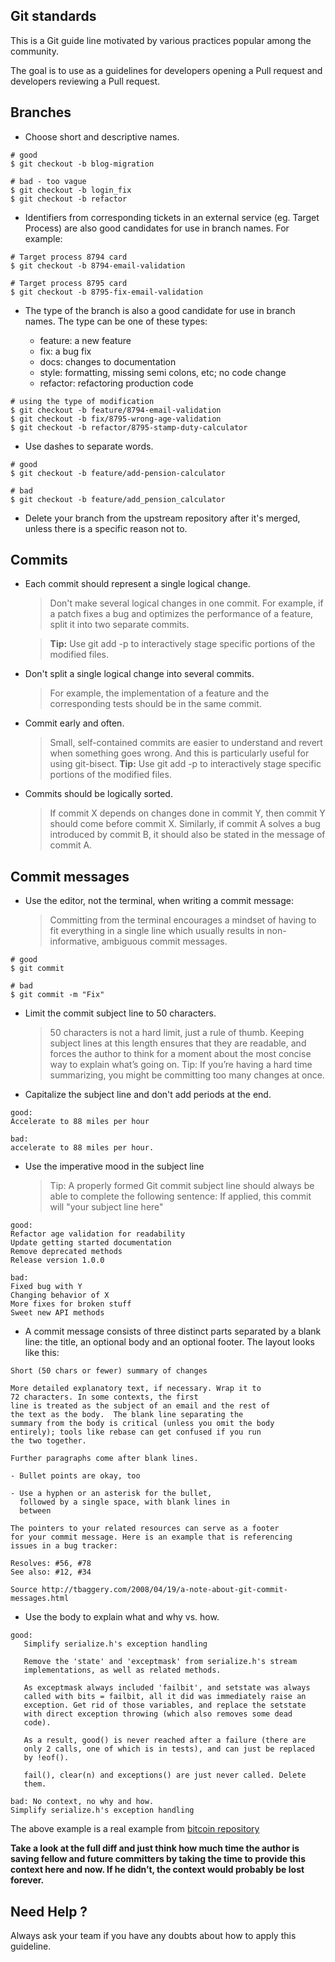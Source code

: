 ## Git standards

This is a Git guide line motivated by various practices popular
among the community.

The goal is to use as a guidelines for developers opening a Pull request
and developers reviewing a Pull request.

## Branches

* Choose short and descriptive names.

```
# good
$ git checkout -b blog-migration

# bad - too vague
$ git checkout -b login_fix
$ git checkout -b refactor
```

* Identifiers from corresponding tickets in an external service (eg. Target
Process) are also good candidates for use in branch names. For example:

```
# Target process 8794 card
$ git checkout -b 8794-email-validation

# Target process 8795 card
$ git checkout -b 8795-fix-email-validation
```

* The type of the branch is also a good candidate for use in branch names.
The type can be one of these types:

   - feature: a new feature
   - fix: a bug fix
   - docs: changes to documentation
   - style: formatting, missing semi colons, etc; no code change
   - refactor: refactoring production code

```
# using the type of modification
$ git checkout -b feature/8794-email-validation
$ git checkout -b fix/8795-wrong-age-validation
$ git checkout -b refactor/8795-stamp-duty-calculator
```

* Use dashes to separate words.

```
# good
$ git checkout -b feature/add-pension-calculator

# bad
$ git checkout -b feature/add_pension_calculator
```

* Delete your branch from the upstream repository after it's merged, unless
there is a specific reason not to.

## Commits

* Each commit should represent a single logical change.
    > Don't make several logical changes in one commit. For example, if a patch fixes a bug and optimizes the performance of a feature, split it into two separate commits.

    > **Tip:** Use git add -p to interactively stage specific portions of the modified files.

* Don't split a single logical change into several commits.
    > For example, the implementation of a feature and the corresponding tests should be in the same commit.

* Commit early and often.
    > Small, self-contained commits are easier to understand and revert when something goes wrong. And this is particularly useful for using git-bisect.
    > **Tip:** Use git add -p to interactively stage specific portions of the modified files.

* Commits should be logically sorted.
    > If commit X depends on changes done in commit Y, then commit Y should come before commit X. Similarly, if commit A solves a bug introduced by commit B, it should also be stated in the message of commit A.

## Commit messages

* Use the editor, not the terminal, when writing a commit message:
  > Committing from the terminal encourages a mindset of having to fit everything in a single line which usually results in non-informative, ambiguous commit messages.

```
# good
$ git commit

# bad
$ git commit -m "Fix"
```

* Limit the commit subject line to 50 characters.
	> 50 characters is not a hard limit, just a rule of thumb.
  > Keeping subject lines at this length ensures that they are readable, and forces the author to think for a moment about the most concise way to explain what’s going on.
  > Tip: If you’re having a hard time summarizing, you might be committing too many changes at once.

* Capitalize the subject line and don't add periods at the end.

```
good:
Accelerate to 88 miles per hour

bad:
accelerate to 88 miles per hour.
```

* Use the imperative mood in the subject line
  > Tip: A properly formed Git commit subject line should always be able to complete the following sentence: If applied, this commit will "your subject line here"

```
good:
Refactor age validation for readability
Update getting started documentation
Remove deprecated methods
Release version 1.0.0

bad:
Fixed bug with Y
Changing behavior of X
More fixes for broken stuff
Sweet new API methods
```

* A commit message consists of three distinct parts separated by a blank line: the title, an optional body and an optional footer. The layout looks like this:

```
Short (50 chars or fewer) summary of changes

More detailed explanatory text, if necessary. Wrap it to
72 characters. In some contexts, the first
line is treated as the subject of an email and the rest of
the text as the body.  The blank line separating the
summary from the body is critical (unless you omit the body
entirely); tools like rebase can get confused if you run
the two together.

Further paragraphs come after blank lines.

- Bullet points are okay, too

- Use a hyphen or an asterisk for the bullet,
  followed by a single space, with blank lines in
  between

The pointers to your related resources can serve as a footer
for your commit message. Here is an example that is referencing
issues in a bug tracker:

Resolves: #56, #78
See also: #12, #34

Source http://tbaggery.com/2008/04/19/a-note-about-git-commit-messages.html
```

* Use the body to explain what and why vs. how.

```
good:
   Simplify serialize.h's exception handling

   Remove the 'state' and 'exceptmask' from serialize.h's stream
   implementations, as well as related methods.

   As exceptmask always included 'failbit', and setstate was always
   called with bits = failbit, all it did was immediately raise an
   exception. Get rid of those variables, and replace the setstate
   with direct exception throwing (which also removes some dead
   code).

   As a result, good() is never reached after a failure (there are
   only 2 calls, one of which is in tests), and can just be replaced
   by !eof().

   fail(), clear(n) and exceptions() are just never called. Delete
   them.

bad: No context, no why and how.
Simplify serialize.h's exception handling
```

The above example is a real example from [bitcoin repository](https://github.com/bitcoin/bitcoin/commit/eb0b56b19017ab5c16c745e6da39c53126924ed6)

**Take a look at the full diff and just think how much time the author is
saving fellow and future committers by taking the time to provide this
context here and now. If he didn’t, the context would probably be lost forever.**

## Need Help ?

Always ask your team if you have any doubts about how to apply this guideline.
